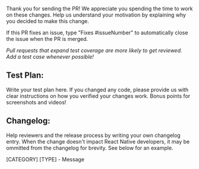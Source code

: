 Thank you for sending the PR! We appreciate you spending the time to work on these changes.
Help us understand your motivation by explaining why you decided to make this change.

If this PR fixes an issue, type "Fixes #issueNumber" to automatically close the issue when the PR is merged.

_Pull requests that expand test coverage are more likely to get reviewed. Add a test case whenever possible!_

Test Plan:
----------
Write your test plan here. If you changed any code, please provide us with clear instructions on how you verified your changes work. Bonus points for screenshots and videos!

Changelog:
----------
Help reviewers and the release process by writing your own changelog entry. When the change doesn't impact React Native developers, it may be ommitted from the changelog for brevity. See below for an example.

[CATEGORY] [TYPE] - Message

<!--

  CATEGORY may be:

  - [General]
  - [iOS]
  - [Android]

  TYPE may be:

  - [Added] for new features.
  - [Changed] for changes in existing functionality.
  - [Deprecated] for soon-to-be removed features.
  - [Removed] for now removed features.
  - [Fixed] for any bug fixes.
  - [Security] in case of vulnerabilities.

  For more detail, see https://keepachangelog.com/en/1.0.0/#how

  MESSAGE may answer "what and why" on a feature level. Use this to briefly tell React Native users about notable changes.

  EXAMPLES:

  [General] [Added] - Add snapToOffsets prop to ScrollView component
  [General] [Fixed] - Fix various issues in snapToInterval on ScrollView component
  [iOS] [Fixed] - Fix crash in RCTImagePicker

-->